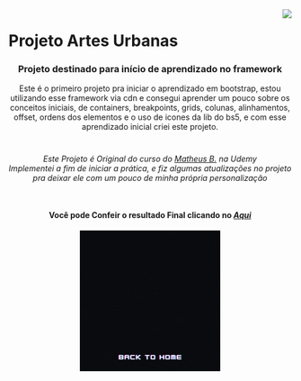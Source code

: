 <img  align="right" height="80em" src="https://cdn.jsdelivr.net/gh/devicons/devicon/icons/bootstrap/bootstrap-original-wordmark.svg" />
          

# Projeto Artes Urbanas

<div align ="center">
          <h3>Projeto destinado para início de aprendizado no framework</h3>
          <p>Este é o primeiro projeto pra iniciar o aprendizado em bootstrap, estou utilizando esse framework via cdn e  consegui aprender um pouco sobre os conceitos iniciais, de containers, breakpoints, grids, colunas, alinhamentos, offset, ordens dos elementos e o uso de icones da lib do bs5, e com esse aprendizado inicial criei este projeto.</p>
</div>          

#

<div align="center">

######  Este Projeto é Original do curso do [Matheus B.](https://github.com/matheusbattisti) na Udemy<br> Implementei a fim de iniciar a prática, e fiz algumas atualizações no projeto pra deixar ele com um pouco de minha própria personalização <br><br>
          
#### Você pode Confeir o resultado Final clicando no [**_Aqui_**](https://artesurbanas.vercel.app/#) 

          

          
          



<div align="center">
  <a  href="https://github.com/LeandroDukievicz" target="_blank"><img  height="250em"src="https://github.com/LeandroDukievicz/LeandroDukievicz/blob/main/gif%20btn%20git.gif" target="_blank">
</div>            
